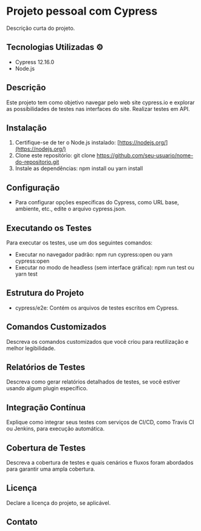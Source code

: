 # Projeto pessoal com Cypress

Descrição curta do projeto.

## Tecnologias Utilizadas ⚙️

- Cypress 12.16.0
- Node.js

## Descrição

Este projeto tem como objetivo navegar pelo web site cypress.io e explorar as possíbilidades de testes nas interfaces do site.
Realizar testes em API.

## Instalação

1. Certifique-se de ter o Node.js instalado: [https://nodejs.org/](https://nodejs.org/)
2. Clone este repositório: git clone https://github.com/seu-usuario/nome-do-repositorio.git
3. Instale as dependências: npm install ou yarn install

## Configuração

- Para configurar opções específicas do Cypress, como URL base, ambiente, etc., edite o arquivo cypress.json.

## Executando os Testes

Para executar os testes, use um dos seguintes comandos:

- Executar no navegador padrão: npm run cypress:open ou yarn cypress:open
- Executar no modo de headless (sem interface gráfica): npm run test ou yarn test

## Estrutura do Projeto

- cypress/e2e: Contém os arquivos de testes escritos em Cypress.


## Comandos Customizados

Descreva os comandos customizados que você criou para reutilização e melhor legibilidade.

## Relatórios de Testes

Descreva como gerar relatórios detalhados de testes, se você estiver usando algum plugin específico.

## Integração Contínua

Explique como integrar seus testes com serviços de CI/CD, como Travis CI ou Jenkins, para execução automática.

## Cobertura de Testes

Descreva a cobertura de testes e quais cenários e fluxos foram abordados para garantir uma ampla cobertura.

## Licença

Declare a licença do projeto, se aplicável.

## Contato


